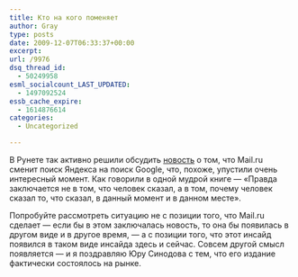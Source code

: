 ```yaml
---
title: Кто на кого поменяет
author: Gray
type: posts
date: 2009-12-07T06:33:37+00:00
excerpt:
url: /9976
dsq_thread_id:
  - 50249958
esml_socialcount_LAST_UPDATED:
  - 1497092524
essb_cache_expire:
  - 1614876614
categories:
  - Uncategorized

---
```








В Рунете так активно решили обсудить [новость][1] о том, что Mail.ru сменит поиск Яндекса на поиск Google, что, похоже, упустили очень интересный момент. Как говорили в одной мудрой книге &#8212; &#171;Правда заключается не в том, что человек сказал, а в том, почему человек сказал то, что сказал, в данный момент и в данном месте&#187;.

Попробуйте рассмотреть ситуацию не с позиции того, что Mail.ru сделает &#8212; если бы в этом заключалась новость, то она бы появилась в другом виде и в другое время, &#8212; а с позиции того, что этот инсайд появился в таком виде инсайда здесь и сейчас. Совсем другой смысл появляется &#8212; и я поздравляю Юру Синодова с тем, что его издание фактически состоялось на рынке.

 [1]: http://lenta.ru/news/2009/12/04/mail/